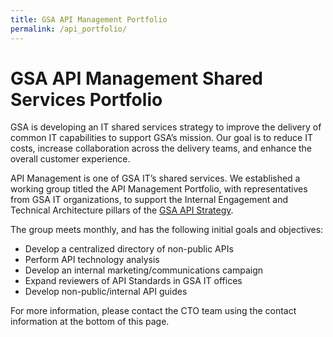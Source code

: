 ```yaml
---
title: GSA API Management Portfolio
permalink: /api_portfolio/
---
```


# GSA API Management Shared Services Portfolio

GSA is developing an IT shared services strategy to improve the delivery of common IT capabilities to support GSA’s mission. Our goal is to reduce IT costs, increase collaboration across the delivery teams, and enhance the overall customer experience.

API Management is one of GSA IT’s shared services. We established a working group titled the API Management Portfolio, with representatives from GSA IT organizations, to support the Internal Engagement and Technical Architecture pillars of the [GSA API Strategy](/guides/API_strategy).

The group meets monthly, and has the following initial goals and objectives:

- Develop a centralized directory of non-public APIs  
- Perform API technology analysis
- Develop an internal marketing/communications campaign
- Expand reviewers of API Standards in GSA IT offices
- Develop non-public/internal API guides

For more information,  please contact the CTO team using the contact information at the bottom of this page.
